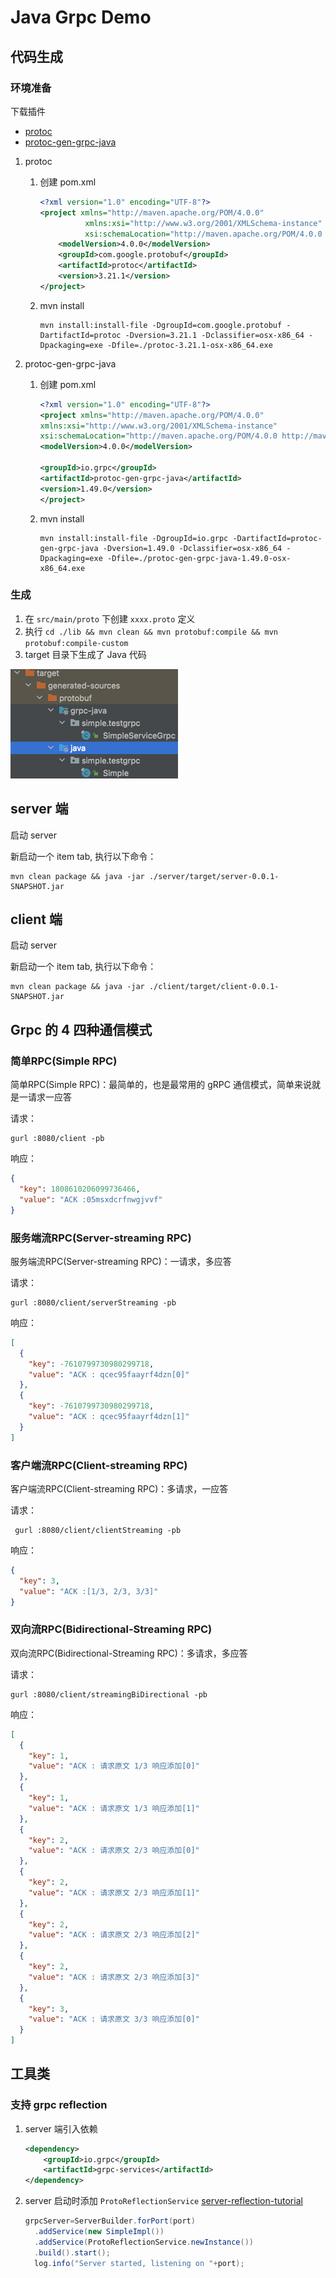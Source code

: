 # Java Grpc Demo

## 代码生成

### 环境准备

下载插件

- [protoc](https://repo.maven.apache.org/maven2/com/google/protobuf/protoc/3.21.1/)
- [protoc-gen-grpc-java](https://repo.maven.apache.org/maven2/io/grpc/protoc-gen-grpc-java/1.49.0/)

1. protoc
    1. 创建 pom.xml

        ```xml
        <?xml version="1.0" encoding="UTF-8"?>
        <project xmlns="http://maven.apache.org/POM/4.0.0"
                  xmlns:xsi="http://www.w3.org/2001/XMLSchema-instance"
                  xsi:schemaLocation="http://maven.apache.org/POM/4.0.0 http://maven.apache.org/xsd/maven-4.0.0.xsd">
            <modelVersion>4.0.0</modelVersion>
            <groupId>com.google.protobuf</groupId>
            <artifactId>protoc</artifactId>
            <version>3.21.1</version>
        </project>
          ```

    2. mvn install

        ```shell
        mvn install:install-file -DgroupId=com.google.protobuf -DartifactId=protoc -Dversion=3.21.1 -Dclassifier=osx-x86_64 -Dpackaging=exe -Dfile=./protoc-3.21.1-osx-x86_64.exe
        ```

2. protoc-gen-grpc-java
    1. 创建 pom.xml

        ```xml
        <?xml version="1.0" encoding="UTF-8"?>
        <project xmlns="http://maven.apache.org/POM/4.0.0"
        xmlns:xsi="http://www.w3.org/2001/XMLSchema-instance"
        xsi:schemaLocation="http://maven.apache.org/POM/4.0.0 http://maven.apache.org/xsd/maven-4.0.0.xsd">
        <modelVersion>4.0.0</modelVersion>

        <groupId>io.grpc</groupId>
        <artifactId>protoc-gen-grpc-java</artifactId>
        <version>1.49.0</version>
        </project>
        ```

    2. mvn install

       ```shell
       mvn install:install-file -DgroupId=io.grpc -DartifactId=protoc-gen-grpc-java -Dversion=1.49.0 -Dclassifier=osx-x86_64 -Dpackaging=exe -Dfile=./protoc-gen-grpc-java-1.49.0-osx-x86_64.exe
       ```

### 生成

1. 在 `src/main/proto` 下创建 `xxxx.proto` 定义
2. 执行 `cd ./lib && mvn clean && mvn protobuf:compile && mvn protobuf:compile-custom`
3. target 目录下生成了 Java 代码

![img.png](protobuf-gen-result.png)

## server 端

启动 server

新启动一个 item tab, 执行以下命令：

```shell
mvn clean package && java -jar ./server/target/server-0.0.1-SNAPSHOT.jar
```

## client 端

启动 server

新启动一个 item tab, 执行以下命令：

```shell
mvn clean package && java -jar ./client/target/client-0.0.1-SNAPSHOT.jar
```

## Grpc 的 4 四种通信模式

### 简单RPC(Simple RPC)

简单RPC(Simple RPC)：最简单的，也是最常用的 gRPC 通信模式，简单来说就是一请求一应答

请求：

```shell
gurl :8080/client -pb
```

响应：

```json
{
  "key": 1808610206099736466,
  "value": "ACK :05msxdcrfnwgjvvf"
}

```

### 服务端流RPC(Server-streaming RPC)

服务端流RPC(Server-streaming RPC)：一请求，多应答

请求：

```shell
gurl :8080/client/serverStreaming -pb
```

响应：

```json
[
  {
    "key": -7610799730980299718,
    "value": "ACK : qcec95faayrf4dzn[0]"
  },
  {
    "key": -7610799730980299718,
    "value": "ACK : qcec95faayrf4dzn[1]"
  }
]
```

### 客户端流RPC(Client-streaming RPC)

客户端流RPC(Client-streaming RPC)：多请求，一应答

请求：

```shell
 gurl :8080/client/clientStreaming -pb
```

响应：

```json
{
  "key": 3,
  "value": "ACK :[1/3, 2/3, 3/3]"
}

```

### 双向流RPC(Bidirectional-Streaming RPC)

双向流RPC(Bidirectional-Streaming RPC)：多请求，多应答

请求：

```shell
gurl :8080/client/streamingBiDirectional -pb
```

响应：

```json
[
  {
    "key": 1,
    "value": "ACK : 请求原文 1/3 响应添加[0]"
  },
  {
    "key": 1,
    "value": "ACK : 请求原文 1/3 响应添加[1]"
  },
  {
    "key": 2,
    "value": "ACK : 请求原文 2/3 响应添加[0]"
  },
  {
    "key": 2,
    "value": "ACK : 请求原文 2/3 响应添加[1]"
  },
  {
    "key": 2,
    "value": "ACK : 请求原文 2/3 响应添加[2]"
  },
  {
    "key": 2,
    "value": "ACK : 请求原文 2/3 响应添加[3]"
  },
  {
    "key": 3,
    "value": "ACK : 请求原文 3/3 响应添加[0]"
  }
]
```

## 工具类

### 支持 grpc reflection

1. server 端引入依赖

    ```xml
    <dependency>
        <groupId>io.grpc</groupId>
        <artifactId>grpc-services</artifactId>
    </dependency>
    ```

1. server 启动时添加 `ProtoReflectionService` [server-reflection-tutorial](https://github.com/grpc/grpc-java/blob/master/documentation/server-reflection-tutorial.md#enable-server-reflection)

    ```java
    grpcServer=ServerBuilder.forPort(port)
      .addService(new SimpleImpl())
      .addService(ProtoReflectionService.newInstance())
      .build().start();
      log.info("Server started, listening on "+port);
    ```
